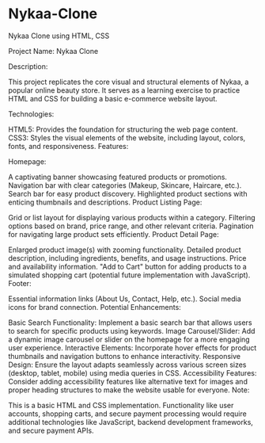 # Nykaa-Clone
Nykaa Clone using HTML, CSS 

Project Name: Nykaa Clone

Description:

This project replicates the core visual and structural elements of Nykaa, a popular online beauty store. It serves as a learning exercise to practice HTML and CSS for building a basic e-commerce website layout.

Technologies:

HTML5: Provides the foundation for structuring the web page content.
CSS3: Styles the visual elements of the website, including layout, colors, fonts, and responsiveness.
Features:

Homepage:

A captivating banner showcasing featured products or promotions.
Navigation bar with clear categories (Makeup, Skincare, Haircare, etc.).
Search bar for easy product discovery.
Highlighted product sections with enticing thumbnails and descriptions.
Product Listing Page:

Grid or list layout for displaying various products within a category.
Filtering options based on brand, price range, and other relevant criteria.
Pagination for navigating large product sets efficiently.
Product Detail Page:

Enlarged product image(s) with zooming functionality.
Detailed product description, including ingredients, benefits, and usage instructions.
Price and availability information.
"Add to Cart" button for adding products to a simulated shopping cart (potential future implementation with JavaScript).
Footer:

Essential information links (About Us, Contact, Help, etc.).
Social media icons for brand connection.
Potential Enhancements:

Basic Search Functionality: Implement a basic search bar that allows users to search for specific products using keywords.
Image Carousel/Slider: Add a dynamic image carousel or slider on the homepage for a more engaging user experience.
Interactive Elements: Incorporate hover effects for product thumbnails and navigation buttons to enhance interactivity.
Responsive Design: Ensure the layout adapts seamlessly across various screen sizes (desktop, tablet, mobile) using media queries in CSS.
Accessibility Features: Consider adding accessibility features like alternative text for images and proper heading structures to make the website usable for everyone.
Note:

This is a basic HTML and CSS implementation. Functionality like user accounts, shopping carts, and secure payment processing would require additional technologies like JavaScript, backend development frameworks, and secure payment APIs.
